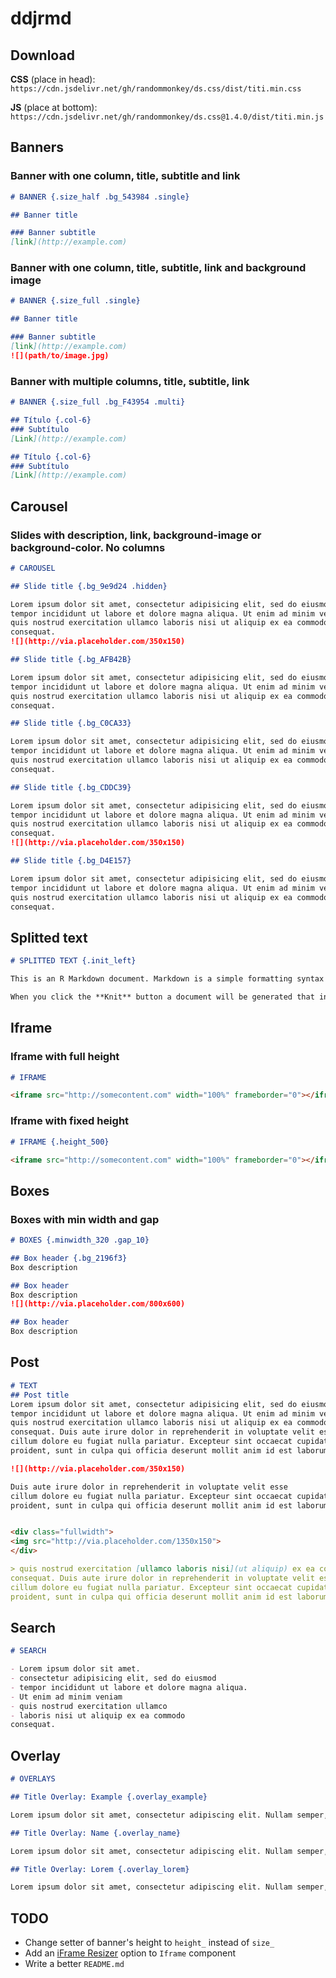 # ddjrmd

## Download

**CSS** (place in head): `https://cdn.jsdelivr.net/gh/randommonkey/ds.css/dist/titi.min.css`

**JS** (place at bottom):
`https://cdn.jsdelivr.net/gh/randommonkey/ds.css@1.4.0/dist/titi.min.js`
## Banners

### Banner with one column, title, subtitle and link
```markdown
# BANNER {.size_half .bg_543984 .single}

## Banner title

### Banner subtitle
[link](http://example.com)
```
### Banner with one column, title, subtitle, link and background image
```markdown
# BANNER {.size_full .single}

## Banner title

### Banner subtitle
[link](http://example.com)
![](path/to/image.jpg)
```

### Banner with multiple columns, title, subtitle, link
```markdown
# BANNER {.size_full .bg_F43954 .multi}

## Título {.col-6}
### Subtítulo
[Link](http://example.com)

## Título {.col-6}
### Subtítulo
[Link](http://example.com)
```

## Carousel

### Slides with description, link, background-image or background-color. No columns
```markdown
# CAROUSEL

## Slide title {.bg_9e9d24 .hidden}

Lorem ipsum dolor sit amet, consectetur adipisicing elit, sed do eiusmod
tempor incididunt ut labore et dolore magna aliqua. Ut enim ad minim veniam,
quis nostrud exercitation ullamco laboris nisi ut aliquip ex ea commodo
consequat.
![](http://via.placeholder.com/350x150)

## Slide title {.bg_AFB42B}

Lorem ipsum dolor sit amet, consectetur adipisicing elit, sed do eiusmod
tempor incididunt ut labore et dolore magna aliqua. Ut enim ad minim veniam,
quis nostrud exercitation ullamco laboris nisi ut aliquip ex ea commodo
consequat.

## Slide title {.bg_C0CA33}

Lorem ipsum dolor sit amet, consectetur adipisicing elit, sed do eiusmod
tempor incididunt ut labore et dolore magna aliqua. Ut enim ad minim veniam,
quis nostrud exercitation ullamco laboris nisi ut aliquip ex ea commodo
consequat.

## Slide title {.bg_CDDC39}

Lorem ipsum dolor sit amet, consectetur adipisicing elit, sed do eiusmod
tempor incididunt ut labore et dolore magna aliqua. Ut enim ad minim veniam,
quis nostrud exercitation ullamco laboris nisi ut aliquip ex ea commodo
consequat.
![](http://via.placeholder.com/350x150)

## Slide title {.bg_D4E157}

Lorem ipsum dolor sit amet, consectetur adipisicing elit, sed do eiusmod
tempor incididunt ut labore et dolore magna aliqua. Ut enim ad minim veniam,
quis nostrud exercitation ullamco laboris nisi ut aliquip ex ea commodo
consequat.
```
## Splitted text
```markdown
# SPLITTED TEXT {.init_left}

This is an R Markdown document. Markdown is a simple formatting syntax for authoring HTML, PDF,and MS Word documents. For more details on using R Markdown see [here](http://rmarkdown.rstudio.com).

When you click the **Knit** button a document will be generated that includes both content as well as the output of any embedded R code chunks within the document. You can embed an R code chunk like this:
```

## Iframe
### Iframe with full height
```markdown
# IFRAME

<iframe src="http://somecontent.com" width="100%" frameborder="0"></iframe>
```
### Iframe with fixed height
```markdown
# IFRAME {.height_500}

<iframe src="http://somecontent.com" width="100%" frameborder="0"></iframe>
```

## Boxes
### Boxes with min width and gap
```markdown
# BOXES {.minwidth_320 .gap_10}

## Box header {.bg_2196f3}
Box description

## Box header
Box description
![](http://via.placeholder.com/800x600)

## Box header
Box description
```

## Post
```markdown
# TEXT
## Post title
Lorem ipsum dolor sit amet, consectetur adipisicing elit, sed do eiusmod
tempor incididunt ut labore et dolore magna aliqua. Ut enim ad minim veniam,
quis nostrud exercitation ullamco laboris nisi ut aliquip ex ea commodo
consequat. Duis aute irure dolor in reprehenderit in voluptate velit esse
cillum dolore eu fugiat nulla pariatur. Excepteur sint occaecat cupidatat non
proident, sunt in culpa qui officia deserunt mollit anim id est laborum.

![](http://via.placeholder.com/350x150)

Duis aute irure dolor in reprehenderit in voluptate velit esse
cillum dolore eu fugiat nulla pariatur. Excepteur sint occaecat cupidatat non
proident, sunt in culpa qui officia deserunt mollit anim id est laborum.


<div class="fullwidth">
<img src="http://via.placeholder.com/1350x150">
</div>

> quis nostrud exercitation [ullamco laboris nisi](ut aliquip) ex ea commodo
consequat. Duis aute irure dolor in reprehenderit in voluptate velit esse
cillum dolore eu fugiat nulla pariatur. Excepteur sint occaecat cupidatat non
proident, sunt in culpa qui officia deserunt mollit anim id est laborum.
```

## Search
```markdown
# SEARCH

- Lorem ipsum dolor sit amet.
- consectetur adipisicing elit, sed do eiusmod
- tempor incididunt ut labore et dolore magna aliqua.
- Ut enim ad minim veniam
- quis nostrud exercitation ullamco
- laboris nisi ut aliquip ex ea commodo
consequat.
```

## Overlay
```markdown
# OVERLAYS

## Title Overlay: Example {.overlay_example}

Lorem ipsum dolor sit amet, consectetur adipiscing elit. Nullam semper, mauris id imperdiet sodales, velit diam gravida leo, nec interdum nisi dolor in nulla. Proin tincidunt purus eu ipsum commodo tincidunt. Phasellus vehicula tempus orci. Proin egestas risus eu euismod eleifend. Aenean scelerisque vehicula lacus sit amet tempor. Etiam nisl nunc, viverra in erat a, facilisis congue ex. Nulla a nisi enim. Maecenas porttitor fringilla convallis.

## Title Overlay: Name {.overlay_name}

Lorem ipsum dolor sit amet, consectetur adipiscing elit. Nullam semper, mauris id imperdiet sodales, velit diam gravida leo, nec interdum nisi dolor in nulla. Proin tincidunt purus eu ipsum commodo tincidunt. Phasellus vehicula tempus orci. Proin egestas risus eu euismod eleifend. Aenean scelerisque vehicula lacus sit amet tempor. Etiam nisl nunc, viverra in erat a, facilisis congue ex. Nulla a nisi enim. Maecenas porttitor fringilla convallis.

## Title Overlay: Lorem {.overlay_lorem}

Lorem ipsum dolor sit amet, consectetur adipiscing elit. Nullam semper, mauris id imperdiet sodales, velit diam gravida leo, nec interdum nisi dolor in nulla. Proin tincidunt purus eu ipsum commodo tincidunt. Phasellus vehicula tempus orci. Proin egestas risus eu euismod eleifend. Aenean scelerisque vehicula lacus sit amet tempor. Etiam nisl nunc, viverra in erat a, facilisis congue ex. Nulla a nisi enim. Maecenas porttitor fringilla convallis.
```

## TODO
- Change setter of banner's height to `height_` instead of `size_`
- Add an [iFrame Resizer](https://github.com/davidjbradshaw/iframe-resizer) option to `Iframe` component
- Write a better `README.md`
